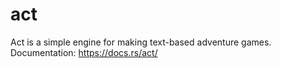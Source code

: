 # act
Act is a simple engine for making text-based adventure games.
Documentation: https://docs.rs/act/
